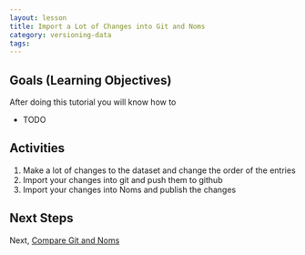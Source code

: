 ```yaml
---
layout: lesson
title: Import a Lot of Changes into Git and Noms
category: versioning-data
tags:
---
```


## Goals (Learning Objectives)

After doing this tutorial you will know how to

* TODO

## Activities

1. Make a lot of changes to the dataset and change the order of the entries
1. Import your changes into git and push them to github
1. Import your changes into Noms and publish the changes

## Next Steps

Next, [Compare Git and Noms](../compare-the-experiences)
